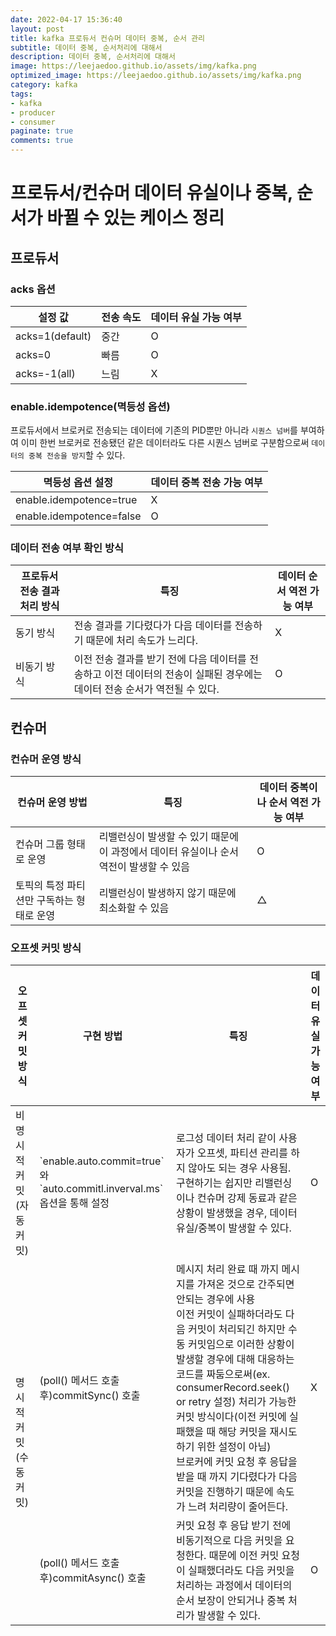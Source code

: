 ```yaml
---
date: 2022-04-17 15:36:40
layout: post
title: kafka 프로듀서 컨슈머 데이터 중복, 순서 관리
subtitle: 데이터 중복, 순서처리에 대해서
description: 데이터 중복, 순서처리에 대해서
image: https://leejaedoo.github.io/assets/img/kafka.png
optimized_image: https://leejaedoo.github.io/assets/img/kafka.png
category: kafka
tags:
- kafka
- producer
- consumer
paginate: true
comments: true
---
```


# 프로듀서/컨슈머 데이터 유실이나 중복, 순서가 바뀔 수 있는 케이스 정리

## 프로듀서

### acks 옵션

<table>
  <thead>
    <tr>
      <th>설정 값</th>
      <th>전송 속도</th>
      <th>데이터 유실 가능 여부</th>
    </tr>
  </thead>
  <tbody>
    <tr>
      <td>acks=1(default)</td>
      <td>중간</td>
      <td>O</td>
    </tr>
    <tr>
      <td>acks=0</td>
      <td>빠름</td>
      <td>O</td>
    </tr>
    <tr>
      <td>acks=-1(all)</td>
      <td>느림</td>
      <td>X</td>
    </tr>
  </tbody>
</table>

### enable.idempotence(멱등성 옵션)

프로듀서에서 브로커로 전송되는 데이터에 기존의 PID뿐만 아니라 `시퀀스 넘버`를 부여하여 이미 한번 브로커로 전송됐던 같은 데이터라도 다른 시퀀스 넘버로 구분함으로써 `데이터의 중복 전송을 방지`할 수 있다.

<table>
  <thead>
    <tr>
      <th>멱등성 옵션 설정</th>
      <th>데이터 중복 전송 가능 여부</th>  
    </tr>
  </thead>
  <tbody>
    <tr>
      <td>enable.idempotence=true</td>
      <td>X</td>  
    </tr>
    <tr>
      <td>enable.idempotence=false</td>
      <td>O</td>
    </tr>
  </tbody>
</table>


### 데이터 전송 여부 확인 방식

<table>
  <thead>
    <tr>
      <th>프로듀서 전송 결과 처리 방식</th>
      <th>특징</th>
      <th>데이터 순서 역전 가능 여부</th>  
    </tr>
  </thead>
  <tbody>
    <tr>
      <td>동기 방식</td>
      <td>전송 결과를 기다렸다가 다음 데이터를 전송하기 때문에 처리 속도가 느리다.</td>
      <td>X</td>  
    </tr>
    <tr>
      <td>비동기 방식</td>
      <td>이전 전송 결과를 받기 전에 다음 데이터를 전송하고 이전 데이터의 전송이 실패된 경우에는 데이터 전송 순서가 역전될 수 있다.</td>
      <td>O</td>
    </tr>
  </tbody>
</table>

## 컨슈머

### 컨슈머 운영 방식

<table>
  <thead>
    <tr>
      <th>컨슈머 운영 방법</th>
      <th>특징</th>
      <th>데이터 중복이나 순서 역전 가능 여부</th>  
    </tr>
  </thead>
  <tbody>
    <tr>
      <td>컨슈머 그룹 형태로 운영</td>
      <td>리밸런싱이 발생할 수 있기 때문에 이 과정에서 데이터 유실이나 순서 역전이 발생할 수 있음</td>
      <td>O</td>  
    </tr>
    <tr>
      <td>토픽의 특정 파티션만 구독하는 형태로 운영</td>
      <td>리밸런싱이 발생하지 않기 때문에 최소화할 수 있음</td>
      <td>△</td>
    </tr>
  </tbody>
</table>

### 오프셋 커밋 방식

<table>
  <thead>
    <tr>
      <th>오프셋 커밋 방식</th>
      <th>구현 방법</th>      
      <th>특징</th>
      <th>데이터 유실 가능 여부</th>
    </tr>
  </thead>
  <tbody>
    <tr>
      <td>비명시적 커밋(자동 커밋)</td>
      <td>`enable.auto.commit=true` 와 `auto.commitl.inverval.ms`옵션을 통해 설정</td>
      <td>로그성 데이터 처리 같이 사용자가 오프셋, 파티션 관리를 하지 않아도 되는 경우 사용됨.<br>구현하기는 쉽지만 리밸런싱이나 컨슈머 강제 동료과 같은 상황이 발생했을 경우, 데이터 유실/중복이 발생할 수 있다.</td>
      <td>O</td>  
    </tr>
    <tr>
      <td rowspan="2">명시적 커밋(수동 커밋)</td>
      <td>(poll() 메서드 호출 후)commitSync() 호출</td>
      <td>메시지 처리 완료 때 까지 메시지를 가져온 것으로 간주되면 안되는 경우에 사용
        <br>이전 커밋이 실패하더라도 다음 커밋이 처리되긴 하지만 수동 커밋임으로 이러한 상황이 발생할 경우에 대해 대응하는 코드를 짜둠으로써(ex. consumerRecord.seek() or retry 설정) 처리가 가능한 커밋 방식이다(이전 커밋에 실패했을 때 해당 커밋을 재시도하기 위한 설정이 아님)
        <br>브로커에 커밋 요청 후 응답을 받을 때 까지 기다렸다가 다음 커밋을 진행하기 때문에 속도가 느려 처리량이 줄어든다.</td>
      <td>X</td>  
    </tr>
    <tr>
      <td>(poll() 메서드 호출 후)commitAsync() 호출</td>
      <td>커밋 요청 후 응답 받기 전에 비동기적으로 다음 커밋을 요청한다. 때문에 이전 커밋 요청이 실패했더라도 다음 커밋을 처리하는 과정에서 데이터의 순서 보장이 안되거나 중복 처리가 발생할 수 있다.</td>
      <td>O</td>
    </tr>
  </tbody>
</table>
